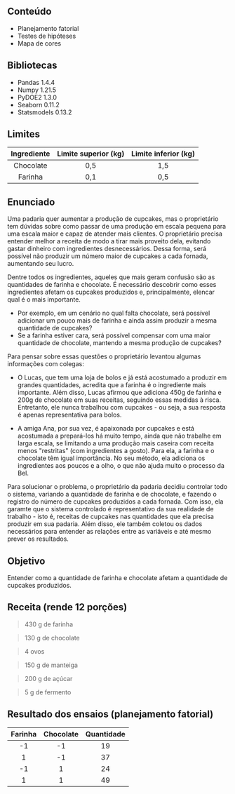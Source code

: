 ## Conteúdo
* Planejamento fatorial
* Testes de hipóteses
* Mapa de cores

## Bibliotecas
* Pandas 1.4.4
* Numpy 1.21.5
* PyDOE2 1.3.0
* Seaborn 0.11.2
* Statsmodels 0.13.2

## Limites
|Ingrediente|Limite superior (kg)|Limite inferior (kg)|
:---: | :---: | :---:
|Chocolate|0,5|1,5|
|Farinha|0,1|0,5|

## Enunciado
Uma padaria quer aumentar a produção de cupcakes, mas o proprietário tem dúvidas sobre como passar de uma produção em escala pequena para uma escala maior e capaz de atender mais clientes.
O proprietário precisa entender melhor a receita de modo a tirar mais proveito dela, evitando gastar dinheiro com ingredientes desnecessários. Dessa forma, será possível não produzir um número maior de cupcakes a cada fornada, aumentando seu lucro.

Dentre todos os ingredientes, aqueles que mais geram confusão são as quantidades de farinha e chocolate. É necessário descobrir como esses ingredientes afetam os cupcakes produzidos e, principalmente, elencar qual é o mais importante.
* Por exemplo, em um cenário no qual falta chocolate, será possível adicionar um pouco mais de farinha e ainda assim produzir a mesma quantidade de cupcakes?
* Se a farinha estiver cara, será possível compensar com uma maior quantidade de chocolate, mantendo a mesma produção de cupcakes?

Para pensar sobre essas questões o proprietário levantou algumas informações com colegas:
* O Lucas, que tem uma loja de bolos e já está acostumado a produzir em grandes quantidades, acredita que a farinha é o ingrediente mais importante. Além disso, Lucas afirmou que adiciona 450g de farinha e 200g de chocolate em suas receitas, seguindo essas medidas à risca. Entretanto, ele nunca trabalhou com cupcakes - ou seja, a sua resposta é apenas representativa para bolos.

* A amiga Ana, por sua vez, é apaixonada por cupcakes e está acostumada a prepará-los há muito tempo, ainda que não trabalhe em larga escala, se limitando a uma produção mais caseira com receita menos "restritas" (com ingredientes a gosto). Para ela, a farinha e o chocolate têm igual importância. No seu método, ela adiciona os ingredientes aos poucos e a olho, o que não ajuda muito o processo da Bel.

Para solucionar o problema, o proprietário da padaria decidiu controlar todo o sistema, variando a quantidade de farinha e de chocolate, e fazendo o registro do número de cupcakes produzidos a cada fornada.
Com isso, ela garamte que o sistema controlado é representativo da sua realidade de trabalho - isto é, receitas de cupcakes nas quantidades que ela precisa produzir em sua padaria. Além disso, ele também coletou os dados necessários para entender as relações entre as variáveis e até mesmo prever os resultados.

## Objetivo
Entender como a quantidade de farinha e chocolate afetam a quantidade de cupcakes produzidos.

## Receita (rende 12 porções)
> 430 g de farinha

> 130 g de chocolate

> 4 ovos

> 150 g de manteiga

> 200 g de açúcar

> 5 g de fermento

## Resultado dos ensaios (planejamento fatorial)
|Farinha|Chocolate|Quantidade|
:---: | :---: | :---:
|-1|-1|19|
|1|-1|37|
|-1|1|24|
|1|1|49|
